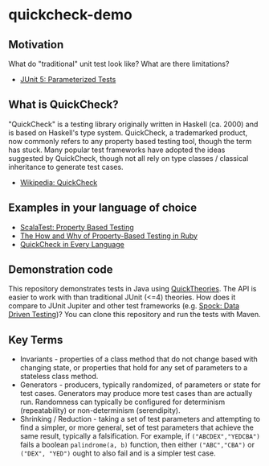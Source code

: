 # quickcheck-demo

## Motivation

What do "traditional" unit test look like? What are there limitations?

* [JUnit 5: Parameterized Tests](http://junit.org/junit5/docs/current/user-guide/#writing-tests-parameterized-tests)

## What is QuickCheck?

"QuickCheck" is a testing library originally written in Haskell (ca. 2000) and is based on Haskell's type system.
QuickCheck, a trademarked product, now commonly refers to any property based testing tool, though the term has stuck.
Many popular test frameworks have adopted the ideas suggested by QuickCheck, though not all rely on type classes / classical inheritance to generate test cases.

* [Wikipedia: QuickCheck](https://en.wikipedia.org/wiki/QuickCheck)

## Examples in your language of choice

* [ScalaTest: Property Based Testing](http://www.scalatest.org/user_guide/property_based_testing)
* [The How and Why of Property-Based Testing in Ruby](https://www.sitepoint.com/the-how-and-why-of-property-based-testing-in-ruby/)
* [QuickCheck in Every Language](http://hypothesis.works/articles/quickcheck-in-every-language/)

## Demonstration code

This repository demonstrates tests in Java using [QuickTheories](https://github.com/ncredinburgh/QuickTheories).
The API is easier to work with than traditional JUnit (<=4) theories.
How does it compare to JUnit Jupiter and other test frameworks (e.g. [Spock: Data Driven Testing](http://spockframework.org/spock/docs/1.0/data_driven_testing.html))?
You can clone this repository and run the tests with Maven.

## Key Terms

* Invariants - properties of a class method that do not change based with changing state, or properties that hold for any set of parameters to a stateless class method.
* Generators - producers, typically randomized, of parameters or state for test cases. Generators may produce more test cases than are actually run. Randomness can typically be configured for determinism (repeatability) or non-determinism (serendipity).
* Shrinking / Reduction - taking a set of test parameters and attempting to find a simpler, or more general, set of test parameters that achieve the same result, typically a falsification. For example, if `("ABCDEX","YEDCBA")` fails a boolean `palindrome(a, b)` function, then either `("ABC","CBA")` or `("DEX", "YED")` ought to also fail and is a simpler test case.
